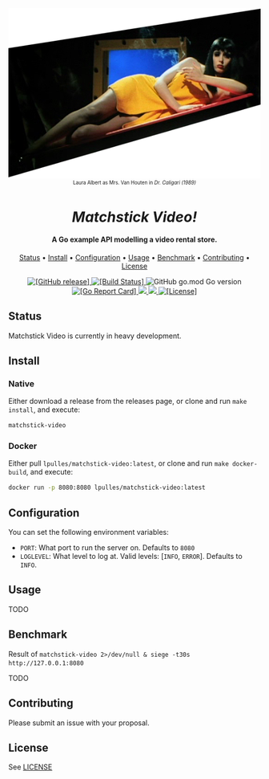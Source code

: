 <div align="center"><img src="drcaligari.png" alt="Photograph of a woman lying on a diagonal plane."></div>
<div align="center"><small><sup>Laura Albert as Mrs. Van Houten in <i>Dr. Caligari (1989)</i></sup></small></div>
<h1 align="center">
  <b><i>Matchstick Video!</i></b>
</h1>

<h4 align="center">A Go example API modelling a video rental store.</h4>

<p align="center">
  <a href="#status">Status</a> •
  <a href="#install">Install</a> •
  <a href="#configuration">Configuration</a> •
  <a href="#usage">Usage</a> •
  <a href="#benchmark">Benchmark</a> •
  <a href="#contributing">Contributing</a> •
  <a href="#license">License</a>
</p>

<p align="center">
  <a href="https://github.com/liampulles/matchstick-video/releases">
    <img src="https://img.shields.io/github/release/liampulles/matchstick-video.svg" alt="[GitHub release]">
  </a>
  <a href="https://travis-ci.com/liampulles/matchstick-video">
    <img src="https://travis-ci.com/liampulles/matchstick-video.svg?branch=master" alt="[Build Status]">
  </a>
    <img alt="GitHub go.mod Go version" src="https://img.shields.io/github/go-mod/go-version/liampulles/matchstick-video">
  <a href="https://goreportcard.com/report/github.com/liampulles/matchstick-video">
    <img src="https://goreportcard.com/badge/github.com/liampulles/matchstick-video" alt="[Go Report Card]">
  </a>
  <a href="https://codecov.io/gh/liampulles/matchstick-video">
    <img src="https://codecov.io/gh/liampulles/matchstick-video/branch/master/graph/badge.svg" />
  </a>
  <a href="https://microbadger.com/images/lpulles/matchstick-video">
    <img src="https://images.microbadger.com/badges/image/lpulles/matchstick-video.svg">
  </a>
  <a href="https://github.com/liampulles/matchstick-video/blob/master/LICENSE.md">
    <img src="https://img.shields.io/github/license/liampulles/matchstick-video.svg" alt="[License]">
  </a>
</p>

## Status

Matchstick Video is currently in heavy development.

## Install

### Native

Either download a release from the releases page, or clone and run `make install`, and execute:

```bash
matchstick-video
```

### Docker

Either pull `lpulles/matchstick-video:latest`, or clone and run `make docker-build`, and execute:

```bash
docker run -p 8080:8080 lpulles/matchstick-video:latest
```

## Configuration

You can set the following environment variables:

* `PORT`: What port to run the server on. Defaults to `8080`
* `LOGLEVEL`: What level to log at. Valid levels: [`INFO`, `ERROR`]. Defaults to `INFO`.

## Usage

TODO

## Benchmark

Result of `matchstick-video 2>/dev/null & siege -t30s http://127.0.0.1:8080`

TODO

## Contributing

Please submit an issue with your proposal.

## License

See [LICENSE](LICENSE)
